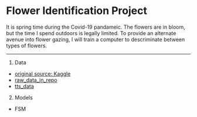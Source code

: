 # Flower Identification Project  
It is spring time during the Covid-19 pandameic.  The flowers are in bloom, but the time I spend outdoors is legally limited. To provide an alternate avenue into flower gazing, I will train a computer to descriminate between types of flowers.  

---  

1. Data
- [original source: Kaggle](https://www.kaggle.com/alxmamaev/flowers-recognition/data)
- [raw_data_in_repo](./data/flowers)
- [tts_data](./data/split)


2. Models
- FSM
  
